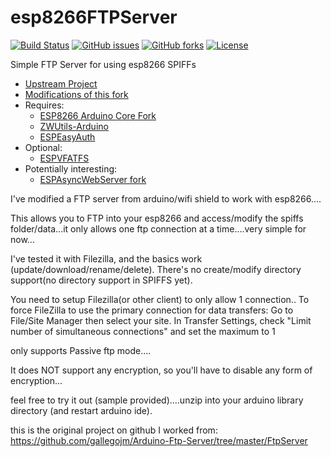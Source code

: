# esp8266FTPServer
[![Build Status](https://travis-ci.org/Adam5Wu/esp8266FTPServer.svg?branch=feature/VFATFS)](https://travis-ci.org/Adam5Wu/esp8266FTPServer)
[![GitHub issues](https://img.shields.io/github/issues/Adam5Wu/esp8266FTPServer.svg)](https://github.com/Adam5Wu/esp8266FTPServer/issues)
[![GitHub forks](https://img.shields.io/github/forks/Adam5Wu/esp8266FTPServer.svg)](https://github.com/Adam5Wu/esp8266FTPServer/network)
[![License](https://img.shields.io/github/license/Adam5Wu/esp8266FTPServer.svg)](./LICENSE)


Simple FTP Server for using esp8266 SPIFFs

* [Upstream Project](https://github.com/nailbuster/esp8266FTPServer)
* [Modifications of this fork](MODIFICATIONS.md)
* Requires:
	- [ESP8266 Arduino Core Fork](https://github.com/Adam5Wu/Arduino-esp8266)
	- [ZWUtils-Arduino](https://github.com/Adam5Wu/ZWUtils-Arduino)
	- [ESPEasyAuth](https://github.com/Adam5Wu/ESPEasyAuth)
* Optional:
	- [ESPVFATFS](https://github.com/Adam5Wu/ESPVFATFS)
* Potentially interesting:
	- [ESPAsyncWebServer fork](https://github.com/Adam5Wu/ESPAsyncWebServer)

I've modified a FTP server from arduino/wifi shield to work with esp8266....

This allows you to FTP into your esp8266 and access/modify the spiffs folder/data...it only allows one ftp connection at a time....very simple for now...

I've tested it with Filezilla, and the basics work (update/download/rename/delete). There's no create/modify directory support(no directory support in SPIFFS yet).

You need to setup Filezilla(or other client) to only allow 1 connection..
To force FileZilla to use the primary connection for data transfers:
Go to File/Site Manager then select your site.
In Transfer Settings, check "Limit number of simultaneous connections" and set the maximum to 1

only supports Passive ftp mode....

It does NOT support any encryption, so you'll have to disable any form of encryption...

feel free to try it out (sample provided)....unzip into your arduino library directory (and restart arduino ide).


this is the original project on github I worked from: https://github.com/gallegojm/Arduino-Ftp-Server/tree/master/FtpServer
